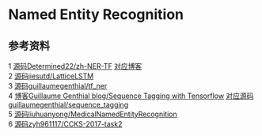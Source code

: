 # Named Entity Recognition

## 参考资料

1  [源码Determined22/zh-NER-TF](https://github.com/Determined22/zh-NER-TF) [对应博客](https://www.cnblogs.com/Determined22/p/7238342.html)<br>
2  [源码jiesutd/LatticeLSTM](https://github.com/jiesutd/LatticeLSTM)<br>
3  [源码guillaumegenthial/tf_ner](https://github.com/guillaumegenthial/tf_ner)<br>
4  [博客Guillaume Genthial blog/Sequence Tagging with Tensorflow](https://guillaumegenthial.github.io/sequence-tagging-with-tensorflow.html) [对应源码guillaumegenthial/sequence_tagging](https://github.com/guillaumegenthial/sequence_tagging)<br>
5  [源码liuhuanyong/MedicalNamedEntityRecognition](https://github.com/liuhuanyong/MedicalNamedEntityRecognition)<br>
6  [源码zyh961117/CCKS-2017-task2](https://github.com/zyh961117/CCKS-2017-task2)<br>
